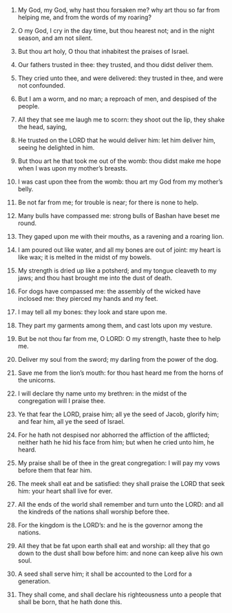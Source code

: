 1. My God, my God, why hast thou forsaken me? why art thou so far
from helping me, and from the words of my roaring?

2. O my God, I cry in the day time, but thou hearest not; and in the
night season, and am not silent.

3. But thou art holy, O thou that inhabitest the praises of Israel.

4. Our fathers trusted in thee: they trusted, and thou didst deliver
them.

5. They cried unto thee, and were delivered: they trusted in thee,
and were not confounded.

6. But I am a worm, and no man; a reproach of men, and despised of
the people.

7. All they that see me laugh me to scorn: they shoot out the lip,
they shake the head, saying,

8. He trusted on the LORD that he would deliver him: let him deliver
him, seeing he delighted in him.

9. But thou art he that took me out of the womb: thou didst make me
hope when I was upon my mother’s breasts.

10. I was cast upon thee from the womb: thou art my God from my
mother’s belly.

11. Be not far from me; for trouble is near; for there is none to
help.

12. Many bulls have compassed me: strong bulls of Bashan have beset
me round.

13. They gaped upon me with their mouths, as a ravening and a
roaring lion.

14. I am poured out like water, and all my bones are out of joint:
my heart is like wax; it is melted in the midst of my bowels.

15. My strength is dried up like a potsherd; and my tongue cleaveth
to my jaws; and thou hast brought me into the dust of death.

16. For dogs have compassed me: the assembly of the wicked have
inclosed me: they pierced my hands and my feet.

17. I may tell all my bones: they look and stare upon me.

18. They part my garments among them, and cast lots upon my vesture.

19. But be not thou far from me, O LORD: O my strength, haste thee
to help me.

20. Deliver my soul from the sword; my darling from the power of the
dog.

21. Save me from the lion’s mouth: for thou hast heard me from the
horns of the unicorns.

22. I will declare thy name unto my brethren: in the midst of the
congregation will I praise thee.

23. Ye that fear the LORD, praise him; all ye the seed of Jacob,
glorify him; and fear him, all ye the seed of Israel.

24. For he hath not despised nor abhorred the affliction of the
afflicted; neither hath he hid his face from him; but when he cried
unto him, he heard.

25. My praise shall be of thee in the great congregation: I will pay
my vows before them that fear him.

26. The meek shall eat and be satisfied: they shall praise the LORD
that seek him: your heart shall live for ever.

27. All the ends of the world shall remember and turn unto the LORD:
and all the kindreds of the nations shall worship before thee.

28. For the kingdom is the LORD’s: and he is the governor among the
nations.

29. All they that be fat upon earth shall eat and worship: all they
that go down to the dust shall bow before him: and none can keep alive
his own soul.

30. A seed shall serve him; it shall be accounted to the Lord for a
generation.

31. They shall come, and shall declare his righteousness unto a
people that shall be born, that he hath done this.